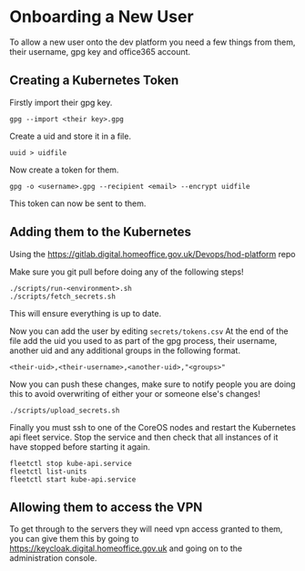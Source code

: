 # Onboarding a New User

To allow a new user onto the dev platform you need a few things from them, their username, gpg key and office365 account.

## Creating a Kubernetes Token
Firstly import their gpg key.
```
gpg --import <their key>.gpg
```
Create a uid and store it in a file.
```
uuid > uidfile
```
Now create a token for them.
```
gpg -o <username>.gpg --recipient <email> --encrypt uidfile
```
This token can now be sent to them.

## Adding them to the Kubernetes
Using the https://gitlab.digital.homeoffice.gov.uk/Devops/hod-platform repo

Make sure you git pull before doing any of the following steps!

```
./scripts/run-<environment>.sh
./scripts/fetch_secrets.sh
```
This will ensure everything is up to date.

Now you can add the user by editing `secrets/tokens.csv`
At the end of the file add the uid you used to as part of the gpg process, their username, another uid and any additional groups in the following format.
```
<their-uid>,<their-username>,<another-uid>,"<groups>"
```
Now you can push these changes, make sure to notify people you are doing this to avoid overwriting of either your or someone else's changes!
```
./scripts/upload_secrets.sh
```
Finally you must ssh to one of the CoreOS nodes and restart the Kubernetes api fleet service. Stop the service and then check that all instances of it have stopped before starting it again.
```
fleetctl stop kube-api.service
fleetctl list-units
fleetctl start kube-api.service
```
## Allowing them to access the VPN
To get through to the servers they will need vpn access granted to them, you can give them this by going to https://keycloak.digital.homeoffice.gov.uk and going on to the administration console.
